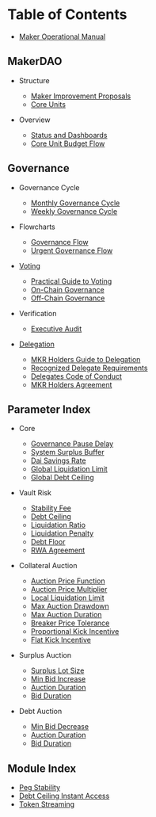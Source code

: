 # Table of Contents

* [Maker Operational Manual](README.md)

## MakerDAO
* Structure
  * [Maker Improvement Proposals](governance/mips.md)
  * [Core Units](core-units/core-units.md)

* Overview
  * [Status and Dashboards](protocol-status/protocol-and-dao-status.md)
  * [Core Unit Budget Flow](core-units/core-unit-budget-flow.md)

## Governance
* Governance Cycle
  * [Monthly Governance Cycle](governance/monthly-governance-cycle.md)
  * [Weekly Governance Cycle](governance/weekly-governance-cycle.md)

* Flowcharts
  * [Governance Flow](governance/governance-flow.md)
  * [Urgent Governance Flow](governance/urgent-governance-flow.md)

* [Voting](governance/voting-in-makerdao.md)
  * [Practical Guide to Voting](governance/practical-guide-voting.md)
  * [On-Chain Governance](governance/on-chain-governance.md)
  * [Off-Chain Governance](governance/off-chain-governance.md)

* Verification
  * [Executive Audit](governance/executive-audit.md)

* [Delegation](delegation/what-is-delegation.md)
  * [MKR Holders Guide to Delegation](delegation/mkr-holder-guide.md)
  * [Recognized Delegate Requirements](delegation/recognized-delegate-requirements.md)
  * [Delegates Code of Conduct](delegation/delegates-code.md)
  * [MKR Holders Agreement](delegation/mkr-holder-agreement.md)


## Parameter Index

* Core
  * [Governance Pause Delay](parameter-index/core/param-gsm-pause-delay.md)
  * [System Surplus Buffer](parameter-index/core/param-system-surplus-buffer.md)
  * [Dai Savings Rate](parameter-index/core/param-dai-savings-rate.md)
  * [Global Liquidation Limit](parameter-index/core/param-global-liquidation-limit.md)
  * [Global Debt Ceiling](parameter-index/core/param-global-debt-ceiling.md)

* Vault Risk
  * [Stability Fee](parameter-index/vault-risk/param-stability-fee.md)
  * [Debt Ceiling](parameter-index/vault-risk/param-debt-ceiling.md)
  * [Liquidation Ratio](parameter-index/vault-risk/param-liquidation-ratio.md)
  * [Liquidation Penalty](parameter-index/vault-risk/param-liquidation-penalty.md)
  * [Debt Floor](parameter-index/vault-risk/param-debt-floor.md)
  * [RWA Agreement](parameter-index/vault-risk/param-rwa-agreement.md)

* Collateral Auction
  * [Auction Price Function](parameter-index/collateral-auction/param-auction-price-function.md)
  * [Auction Price Multiplier](parameter-index/collateral-auction/param-auction-price-multiplier.md)
  * [Local Liquidation Limit](parameter-index/collateral-auction/param-local-liquidation-limit.md)
  * [Max Auction Drawdown](parameter-index/collateral-auction/param-max-auction-drawdown.md)
  * [Max Auction Duration](parameter-index/collateral-auction/param-max-auction-duration.md)
  * [Breaker Price Tolerance](parameter-index/collateral-auction/param-breaker-price-tolerance.md)
  * [Proportional Kick Incentive](parameter-index/collateral-auction/param-proportional-kick-incentive.md)
  * [Flat Kick Incentive](parameter-index/collateral-auction/param-flat-kick-incentive.md)

* Surplus Auction
  * [Surplus Lot Size](parameter-index/surplus-auction/param-surplus-lot-size.md)
  * [Min Bid Increase](parameter-index/surplus-auction/param-min-bid-increase-flap.md)
  * [Auction Duration](parameter-index/surplus-auction/param-auction-duration-flap.md)
  * [Bid Duration](parameter-index/surplus-auction/param-bid-duration-flap.md)

* Debt Auction
  * [Min Bid Decrease](parameter-index/debt-auction/param-min-bid-decrease-flop.md)
  * [Auction Duration](parameter-index/debt-auction/param-auction-duration-flop.md)
  * [Bid Duration](parameter-index/debt-auction/param-bid-duration-flop.md)

## Module Index
* [Peg Stability](module-index/module-psm.md)
* [Debt Ceiling Instant Access](module-index/module-dciam.md)
* [Token Streaming](module-index/module-token-streaming.md)
